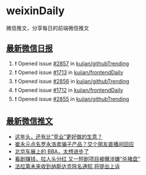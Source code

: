 # weixinDaily
微信推文，分享每日的前端微信推文

## [最新微信日报](https://github.com/kujian/weixinDaily/issues)

<!--START_SECTION:activity-->
1. ❗ Opened issue [#2857](https://github.com/kujian/githubTrending/issues/2857) in [kujian/githubTrending](https://github.com/kujian/githubTrending)
2. ❗ Opened issue [#1713](https://github.com/kujian/frontendDaily/issues/1713) in [kujian/frontendDaily](https://github.com/kujian/frontendDaily)
3. ❗ Opened issue [#2856](https://github.com/kujian/githubTrending/issues/2856) in [kujian/githubTrending](https://github.com/kujian/githubTrending)
4. ❗ Opened issue [#1712](https://github.com/kujian/frontendDaily/issues/1712) in [kujian/frontendDaily](https://github.com/kujian/frontendDaily)
5. ❗ Opened issue [#2855](https://github.com/kujian/githubTrending/issues/2855) in [kujian/githubTrending](https://github.com/kujian/githubTrending)
<!--END_SECTION:activity-->


## [最新微信推文](https://weixin.qdkfweb.cn/)

<!-- BLOG-POST-LIST:START -->
- [这年头，还有比“竞业”更好做的生意？](https://weixin.qdkfweb.cn/44086.html)
- [崔永元点名罗永浩卖骗子产品？交个朋友直播间回应](https://weixin.qdkfweb.cn/44091.html)
- [北京车展上的 BBA，太想进步了](https://weixin.qdkfweb.cn/44088.html)
- [看剧赚钱，拉人头分红 又一短剧项目被曝涉嫌“杀猪盘”](https://weixin.qdkfweb.cn/44089.html)
- [法拉第未来收到纳斯达克除名通知 将提出上诉](https://weixin.qdkfweb.cn/44090.html)
<!-- BLOG-POST-LIST:END -->